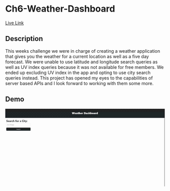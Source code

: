 # Ch6-Weather-Dashboard

[Live Link](https://anguyen780.github.io/Ch6-Weather-Dashboard/)

## Description
This weeks challenge we were in charge of creating a weather application that gives you the weather for a current location as well as a five day forecast. We were unable to use latitude and longitude search queries as well as UV index queries because it was not available for free members. We ended up excluding UV index in the app and opting to use city search queries instead. This project has opened my eyes to the capabilities of server based APIs and I look forward to working with them some more. 


## Demo

![Demo Gif](./assets/gifs/Weather%20Dashboard.gif)